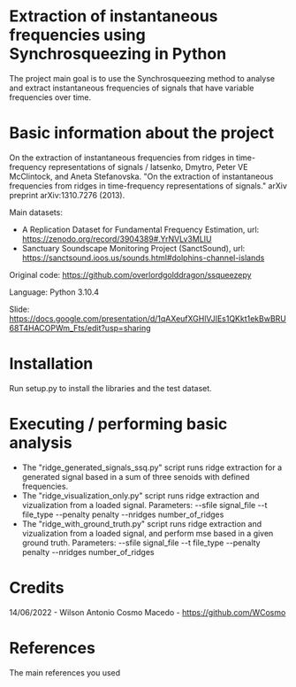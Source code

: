 # Extraction of instantaneous frequencies using Synchrosqueezing in Python

The project main goal is to use the Synchrosqueezing method to analyse and extract instantaneous frequencies of signals that have variable frequencies over time.

# Basic information about the project

On the extraction of instantaneous frequencies from ridges in time-frequency representations of signals / Iatsenko, Dmytro, Peter VE McClintock, and Aneta Stefanovska. "On the extraction of instantaneous frequencies from ridges in time-frequency representations of signals." arXiv preprint arXiv:1310.7276 (2013).

Main datasets: 
- A Replication Dataset for Fundamental Frequency Estimation, url: https://zenodo.org/record/3904389#.YrNVLv3MLIU
- Sanctuary Soundscape Monitoring Project (SanctSound), url: https://sanctsound.ioos.us/sounds.html#dolphins-channel-islands

Original code: https://github.com/overlordgolddragon/ssqueezepy

Language: Python 3.10.4

Slide: https://docs.google.com/presentation/d/1qAXeufXGHlVJIEs1QKkt1ekBwBRU68T4HACOPWm_Fts/edit?usp=sharing

# Installation

Run setup.py to install the libraries and the test dataset.

# Executing / performing basic analysis

- The "ridge_generated_signals_ssq.py" script runs ridge extraction for a generated signal based in a sum of three senoids with defined frequencies. 
- The "ridge_visualization_only.py" script runs ridge extraction and vizualization from a loaded signal. Parameters: --sfile signal_file --t file_type --penalty penalty --nridges number_of_ridges
- The "ridge_with_ground_truth.py" script runs ridge extraction and vizualization from a loaded signal, and perform mse based in a given ground truth. Parameters: --sfile signal_file --t file_type --penalty penalty --nridges number_of_ridges

# Credits

14/06/2022 - Wilson Antonio Cosmo Macedo - https://github.com/WCosmo

# References

The main references you used
